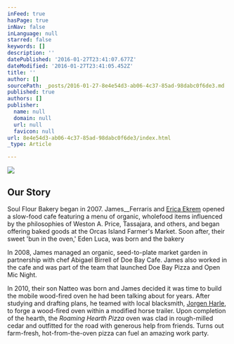 ```yaml
---
inFeed: true
hasPage: true
inNav: false
inLanguage: null
starred: false
keywords: []
description: ''
datePublished: '2016-01-27T23:41:07.677Z'
dateModified: '2016-01-27T23:41:05.452Z'
title: ''
author: []
sourcePath: _posts/2016-01-27-8e4e54d3-ab06-4c37-85ad-98dabc0f6de3.md
published: true
authors: []
publisher:
  name: null
  domain: null
  url: null
  favicon: null
url: 8e4e54d3-ab06-4c37-85ad-98dabc0f6de3/index.html
_type: Article

---
```

![](https://the-grid-user-content.s3-us-west-2.amazonaws.com/99912d69-b26a-43ba-bffb-3ce1c90ddbee.jpg)

## Our Story

Soul Flour Bakery began in 2007\. James__Ferraris and [Erica Ekrem][0] opened a slow-food cafe featuring a menu of organic, wholefood items influenced by the philosophies of Weston A. Price, Tassajara, and others, and began offering baked goods at the Orcas Island Farmer's Market. Soon after, their sweet 'bun in the oven,' Eden Luca, was born and the bakery 

In 2008, James managed an organic, seed-to-plate market garden in partnership with chef Abigael Birrell of Doe Bay Cafe. James also worked in the cafe and was part of the team that launched Doe Bay Pizza and Open Mic Night.

In 2010, their son Natteo was born and James decided it was time to build the mobile wood-fired oven he had been talking about for years. After studying and drafting plans, he teamed with local blacksmith, [Jorgen Harle][1], to forge a wood-fired oven within a modified horse trailer. Upon completion of the hearth, the _Roaming Hearth Pizza_ oven was clad in rough-milled cedar and outfitted for the road with generous help from friends. Turns out farm-fresh, hot-from-the-oven pizza can fuel an amazing work party.

[0]: http://www.odelae.com/
[1]: http://www.jorgenharleblacksmith.com/